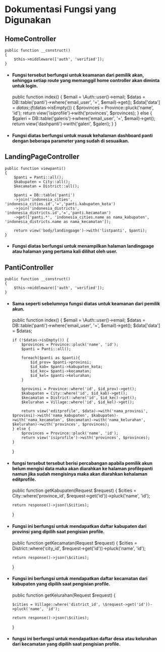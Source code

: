 # Dokumentasi Fungsi yang Digunakan

## HomeController

    public function __construct()
    {
        $this->middleware(['auth', 'verified']);
    }

-   #### Fungsi tersebut berfungsi untuk keamanan dari pemilik akan, sehingga setiap route yang memanggil home controller akan diminta untuk login.

    public function index()
    {
    $email = \Auth::user()->email;
        $datas = DB::table('panti')->where('email_user', '=', $email)->get();
        $data['data'] = $datas;
        if ($datas->isEmpty()) {
    $provinces = Province::pluck('name', 'id');
            return view('isiprofile')->with('provinces', $provinces);
    } else {
    $galeri = DB::table('galeris')->where('email_user', '=', $email)->get();
    return view('dashpanti')->with('galeri', \$galeri);
    }
    }

-   #### Fungsi diatas berfungsi untuk masuk kehalaman dashboard panti dengan beberapa parameter yang sudah di sesuaikan.

## LandingPageController

    public function viewpanti()
    {
        $panti = Panti::all();
        $kabupaten = City::all();
        $kecamatan = District::all();

        $panti = DB::table('panti')
        ->join('indonesia_cities', 'indonesia_cities.id','=','panti.kabupaten_kota')
        ->join('indonesia_districts', 'indonesia_districts.id','=','panti.kecamatan')
        ->get(['panti.*', 'indonesia_cities.name as nama_kabupaten', 'indonesia_districts.name as nama_kecamatan']);

        return view('body/landingpage')->with('listpanti', $panti);
    }

-   #### Fungsi diatas berfungsi untuk menampilkan halaman landingpage atau halaman yang pertama kali dilihat oleh user.

## PantiController

    public function __construct()
    {
        $this->middleware(['auth', 'verified']);
    }

-   #### Sama seperti sebelumnya fungsi diatas untuk keamanan dari pemilik akun.

    public function index()
    {
    $email = \Auth::user()->email;
        $datas = DB::table('panti')->where('email_user', '=', $email)->get();
        $data['data'] = \$datas;

        if (!$datas->isEmpty()) {
            $provinces = Province::pluck('name', 'id');
            $panti = Panti::all();

            foreach($panti as $panti){
                $id_prov= $panti->provinsi;
                $id_kab= $panti->kabupaten_kota;
                $id_kec= $panti->kecamatan;
                $id_kel= $panti->kelurahan;
            }

            $provinsi = Province::where('id', $id_prov)->get();
            $kabupaten = City::where('id', $id_kab)->get();
            $kecamatan = District::where('id', $id_kec)->get();
            $kelurahan = Village::where('id', $id_kel)->get();

            return view('editprofile', $data)->with('nama_provinsi', $provinsi)->with('nama_kabupaten', $kabupaten)->with('nama_kecamatan', $kecamatan)->with('nama_kelurahan', $kelurahan)->with('provinces', $provinces);
        } else {
            $provinces = Province::pluck('name', 'id');
            return view('isiprofile')->with('provinces', $provinces);
        }

    }

-   #### fungsi tersebut tersebut berisi percabangan apabila pemilik akun belum mengisi data maka akan diarahkan ke halaman profilepanti namun jika sudah mengisinya maka akan diarahkan kehalaman editprofile.

    public function getKabupaten(Request $request)
    {
        $cities = City::where('province_id', \$request->get('id'))->pluck('name', 'id');

        return response()->json(\$cities);

    }

-   #### Fungsi ini berfungsi untuk mendapatkan daftar kabupaten dari provinsi yang dipilih saat pengisian profile.


    public function getKecamatan(Request $request)
    {
        $cities = District::where('city_id', \$request->get('id'))->pluck('name', 'id');

        return response()->json(\$cities);

    }

-   #### Fungsi ini berfungsi untuk mendapatkan daftar kecamatan dari kabupaten yang dipilih saat pengisian profile.


    public function getKelurahan(Request $request)
    {

        $cities = Village::where('district_id', \$request->get('id'))->pluck('name', 'id');

        return response()->json(\$cities);

    }

-   #### fungsi ini berfungsi untuk mendapatkan daftar desa atau kelurahan dari kecamatan yang dipilih saat pengisian profile.
